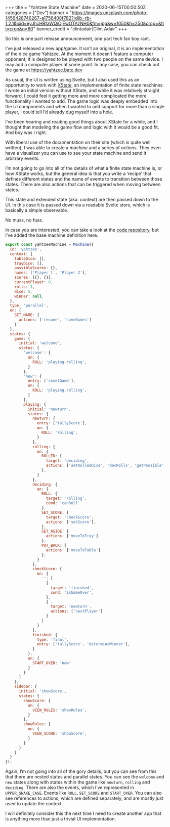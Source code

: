 +++
title = "Yahtzee State Machine"
date = 2020-06-15T00:50:50Z
categories = ["Dev"]
banner = "https://images.unsplash.com/photo-1456428746267-a1756408f782?ixlib=rb-1.2.1&ixid=eyJhcHBfaWQiOjEwOTAzNH0&fm=jpg&w=1050&h=250&crop=&fit=crop&q=80"
banner_credit = "clintadair|Clint Adair"
+++

So this is one part release announcement, one part tech fan boy rant.

I’ve just released a new app/game. It isn’t an original, it is an implementation of the dice game Yahtzee. At the moment it doesn’t feature a computer opponent, it is designed to be played with two people on the same device. I may add a computer player at some point. In any case, you can check out the game at https://yahtzee.bate.dev

As usual, the UI is written using Svelte, but I also used this as an opportunity to work with [XState][xs], an implementation of finite state machines. I wrote an initial version without XState, and while it was relatively straight forward, I could feel it getting more and more complicated the more functionality I wanted to add. The game logic was deeply embedded into the UI components and when I wanted to add support for more than a single player, I could tell I’d already dug myself into a hole.

I’ve been hearing and reading good things about XState for a while, and I thought that modeling the game flow and logic with it would be a good fit. And boy was I right. 

With liberal use of the documentation on their site (which is quite well written), I was able to create a *machine* and a series of *actions*. They even have a visualizer you can use to see your state machine and send it arbitrary events.

I’m not going to go into all of the details of what a finite state machine is, or how XState works, but the general idea is that you write a ‘recipe’ that defines different states and the name of events to transition between those states. There are also actions that can be triggered when moving between states.

This state and extended state (aka. context) are then passed down to the UI. In this case it is passed down via a readable Svelte store, which is basically a simple observable.

No muss, no fuss.

In case you are interested, you can take a look at the [code repository][gh], but I’ve added the base machine definition here.

```js
export const yahtzeeMachine = Machine({
  id: 'yahtzee',
  context: {
    tableDice: [],
    trayDice: [],
    possibleScores: {},
    names: ['Player 1', 'Player 2'],
    scores: [{}, {}],
    currentPlayer: 0,
    rolls: 3,
    dice: 5,
    winner: null,
  },
  type: 'parallel',
  on: {
    SET_NAME: {
      actions: ['rename', 'saveNames']
    }
  },
  states: {
    game: {
      initial: 'welcome',
      states: {
        'welcome': {
          on: {
            ROLL: 'playing.rolling',
          }
        },
        'new': {
          entry: ['resetGame'],
          on: {
            ROLL: 'playing.rolling',
          }
        },
        playing: {
          initial: 'newturn',
          states: {
            newturn: {
              entry: ['tallyScore'],
              on: {
                ROLL: 'rolling',
              }
            },
            rolling: {
              on: {
                ROLLED: {
                  target: 'deciding',
                  actions: ['setRolledDice', 'decRolls', 'getPossible', 'addBonus']
                },
              }
            },
            deciding: {
              on: {
                ROLL: {
                  target: 'rolling',
                  cond: 'canRoll'
                },
                SET_SCORE: {
                  target: 'checkScore',
                  actions: ['setScore'],
                },
                SET_ASIDE: {
                  actions: ['moveToTray']
                },
                PUT_BACK: {
                  actions: ['moveToTable']
                },
              }
            },
            checkScore: {
              on: {
                '': [
                  {
                    target: 'finished',
                    cond: 'isGameOver',
                  },
                  {
                    target: 'newturn',
                    actions: ['nextPlayer']
                  }
                ]
              }
            },
            finished: {
              type: 'final',
              entry: ['tallyScore', 'determineWinner'],
            }
          },
          on: {
            START_OVER: 'new'
          }
        }
      }
    },
    sidebar: {
      initial: 'showScore',
      states: {
        showScore: {
          on: {
            VIEW_RULES: 'showRules',
          }
        },
        showRules: {
          on: {
            VIEW_SCORE: 'showScore',
          }
        }
      }
    }
  }
});
```

Again, I’m not going into all of the gory details, but you can see from this that there are nested states and parallel states. You can see the `welcome` and `new` states along with states within the game like `newturn`, `rolling` and `deciding`. There are also the events, which I’ve represented in `UPPER_SNAKE_CASE`. Events like `ROLL`, `SET_SCORE` and `START_OVER`. You can also see references to actions, which are defined separately, and are mostly just used to update the context.

I will definitely consider this the next time I need to create another app that is anything more than just a trivial UI implementation.

[xs]: 	https://xstate.js.org
[gh]: https://github.com/colinbate/yahtzee